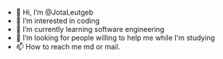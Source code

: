 - 👋 Hi, I’m @JotaLeutgeb
- 👀 I’m interested in coding
- 🌱 I’m currently learning software engineering
- 💞️ I’m looking for people willing to help me while I'm studying
- 📫 How to reach me md or mail.

<!---
JotaLeutgeb/JotaLeutgeb is a ✨ special ✨ repository because its `README.md` (this file) appears on your GitHub profile.
You can click the Preview link to take a look at your changes.
--->
